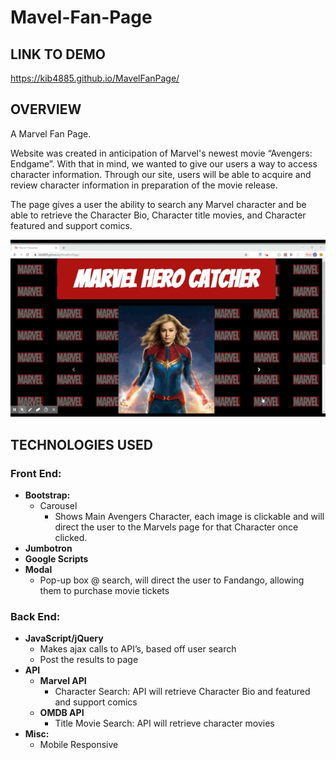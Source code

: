 # Mavel-Fan-Page

## **LINK TO DEMO**
https://kib4885.github.io/MavelFanPage/

## **OVERVIEW**

A Marvel Fan Page.

Website was created in anticipation of Marvel's newest movie “Avengers: Endgame”.
With that in mind, we wanted to give our users a way to access character information. 
Through our site, users will be able to acquire and review character information in preparation of the movie release.

The page gives a user the ability to search any Marvel character and be able to retrieve the Character Bio, Character title movies, and Character featured and support comics. 

![](MainSitePage.gif)

## **TECHNOLOGIES USED**

### **Front End:**
* **Bootstrap:**
    * Carousel
        - Shows Main Avengers Character, each image is clickable and will direct the user to the Marvels page for that Character once clicked.  
* **Jumbotron**
* **Google Scripts**
* **Modal**
    * Pop-up box @ search, will direct the user to Fandango, allowing them to purchase movie tickets

### **Back End:**
* **JavaScript/jQuery**
    * Makes ajax calls to API’s, based off user search 
    * Post the results to page 
* **API**
    * **Marvel API**
        * Character Search:  API will retrieve Character Bio and featured and support comics
    * **OMDB API**
        * Title Movie Search: API will retrieve character  movies 
* **Misc:**
    * Mobile Responsive

